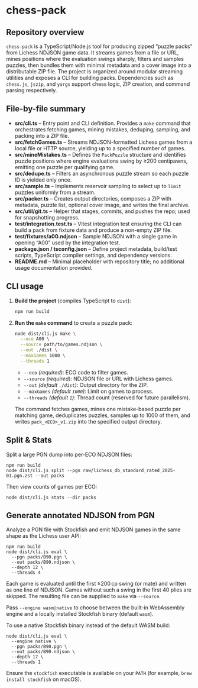 # chess-pack

## Repository overview
`chess-pack` is a TypeScript/Node.js tool for producing zipped “puzzle packs” from Lichess NDJSON game data. It streams games from a file or URL, mines positions where the evaluation swings sharply, filters and samples puzzles, then bundles them with minimal metadata and a cover image into a distributable ZIP file. The project is organized around modular streaming utilities and exposes a CLI for building packs. Dependencies such as `chess.js`, `jszip`, and `yargs` support chess logic, ZIP creation, and command parsing respectively.

## File-by-file summary
- **src/cli.ts** – Entry point and CLI definition. Provides a `make` command that orchestrates fetching games, mining mistakes, deduping, sampling, and packing into a ZIP file.
- **src/fetchGames.ts** – Streams NDJSON-formatted Lichess games from a local file or HTTP source, yielding up to a specified number of games.
- **src/mineMistakes.ts** – Defines the `PackPuzzle` structure and identifies puzzle positions where engine evaluations swing by ≥200 centipawns, emitting one puzzle per qualifying game.
- **src/dedupe.ts** – Filters an asynchronous puzzle stream so each puzzle ID is yielded only once.
- **src/sample.ts** – Implements reservoir sampling to select up to `limit` puzzles uniformly from a stream.
- **src/packer.ts** – Creates output directories, composes a ZIP with metadata, puzzle list, optional cover image, and writes the final archive.
- **src/util/git.ts** – Helper that stages, commits, and pushes the repo; used for snapshotting progress.
- **test/integration.test.ts** – Vitest integration test ensuring the CLI can build a pack from fixture data and produce a non-empty ZIP file.
- **test/fixtures/a00.ndjson** – Sample NDJSON with a single game in opening “A00” used by the integration test.
- **package.json / tsconfig.json** – Define project metadata, build/test scripts, TypeScript compiler settings, and dependency versions.
- **README.md** – Minimal placeholder with repository title; no additional usage documentation provided.

## CLI usage
1. **Build the project** (compiles TypeScript to `dist`):
   ```bash
   npm run build
   ```
2. **Run the `make` command** to create a puzzle pack:
   ```bash
   node dist/cli.js make \
     --eco A00 \
     --source path/to/games.ndjson \
     --out ./dist \
     --maxGames 1000 \
     --threads 1
   ```
   - `--eco` *(required)*: ECO code to filter games.
   - `--source` *(required)*: NDJSON file or URL with Lichess games.
   - `--out` *(default `./dist`)*: Output directory for the ZIP.
   - `--maxGames` *(default `1000`)*: Limit on games to process.
   - `--threads` *(default `1`)*: Thread count (reserved for future parallelism).

   The command fetches games, mines one mistake-based puzzle per matching game, deduplicates puzzles, samples up to 1000 of them, and writes `pack_<ECO>_v1.zip` into the specified output directory.

## Split & Stats

Split a large PGN dump into per-ECO NDJSON files:

```
npm run build
node dist/cli.js split --pgn raw/lichess_db_standard_rated_2025-01.pgn.zst --out packs
```

Then view counts of games per ECO:

```
node dist/cli.js stats --dir packs
```

## Generate annotated NDJSON from PGN

Analyze a PGN file with Stockfish and emit NDJSON games in the same shape as the Lichess user API:

```
npm run build
node dist/cli.js eval \
  --pgn packs/B90.pgn \
  --out packs/B90.ndjson \
  --depth 12 \
  --threads 4
```

Each game is evaluated until the first ≥200 cp swing (or mate) and written as one line of NDJSON. Games without such a swing in the first 40 plies are skipped. The resulting file can be supplied to `make` via `--source`.

Pass `--engine wasm|native` to choose between the built-in WebAssembly engine and a locally installed Stockfish binary (default `wasm`).

To use a native Stockfish binary instead of the default WASM build:

```
node dist/cli.js eval \
  --engine native \
  --pgn packs/B90.pgn \
  --out packs/B90.ndjson \
  --depth 17 \
  --threads 1
```

Ensure the `stockfish` executable is available on your `PATH` (for example, `brew install stockfish` on macOS).
